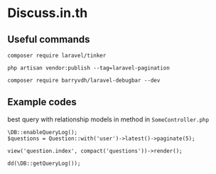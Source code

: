 # Discuss.in.th


## Useful commands

```
composer require laravel/tinker
```

```
php artisan vendor:publish --tag=laravel-pagination
```

```
composer require barryvdh/laravel-debugbar --dev
```

## Example codes 
best query with relationship models in method in  `SomeController.php`
```
\DB::enableQueryLog();
$questions = Question::with('user')->latest()->paginate(5);

view('question.index', compact('questions'))->render();

dd(\DB::getQueryLog());
```